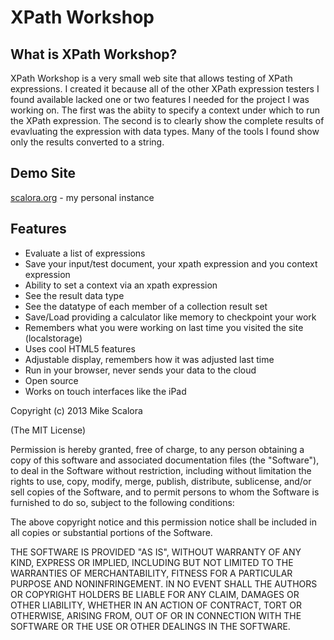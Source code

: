 # XPath Workshop

## What is XPath Workshop?

XPath Workshop is a very small web site that allows testing of XPath expressions. I
created it because all of the other XPath expression testers I found available lacked
one or two features I needed for the project I was working on. The first was the
abiity to specify a context under which to run the XPath expression. The second is
to clearly show the complete results of evavluating the expression with data types.
Many of the tools I found show only the results converted to a string.

## Demo Site

[scalora.org](http://sites.scalora.org/xpath) - my personal instance

## Features

* Evaluate a list of expressions
* Save your input/test document, your xpath expression and you context expression
* Ability to set a context via an xpath expression
* See the result data type
* See the datatype of each member of a collection result set
* Save/Load providing a calculator like memory to checkpoint your work
* Remembers what you were working on last time you visited the site (localstorage)
* Uses cool HTML5 features
* Adjustable display, remembers how it was adjusted last time
* Run in your browser, never sends your data to the cloud
* Open source
* Works on touch interfaces like the iPad

Copyright (c) 2013 Mike Scalora

(The MIT License)

Permission is hereby granted, free of charge, to any person obtaining a copy
of this software and associated documentation files (the "Software"), to deal
in the Software without restriction, including without limitation the rights
to use, copy, modify, merge, publish, distribute, sublicense, and/or sell
copies of the Software, and to permit persons to whom the Software is
furnished to do so, subject to the following conditions:

The above copyright notice and this permission notice shall be included in
all copies or substantial portions of the Software.

THE SOFTWARE IS PROVIDED "AS IS", WITHOUT WARRANTY OF ANY KIND, EXPRESS OR
IMPLIED, INCLUDING BUT NOT LIMITED TO THE WARRANTIES OF MERCHANTABILITY,
FITNESS FOR A PARTICULAR PURPOSE AND NONINFRINGEMENT. IN NO EVENT SHALL THE
AUTHORS OR COPYRIGHT HOLDERS BE LIABLE FOR ANY CLAIM, DAMAGES OR OTHER
LIABILITY, WHETHER IN AN ACTION OF CONTRACT, TORT OR OTHERWISE, ARISING
FROM, OUT OF OR IN CONNECTION WITH THE SOFTWARE OR THE USE OR OTHER DEALINGS
IN THE SOFTWARE.
